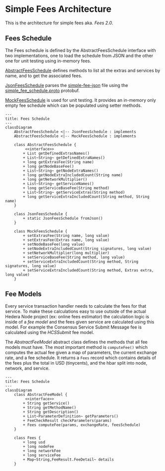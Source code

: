 # Simple Fees Architecture

This is the architecture for simple fees aka. *Fees 2.0*.


## Fees Schedule

The Fees schedule is defined by the AbstractFeesSchedule interface with two implementations, one to load the schedule
from JSON and the other one for unit testing using in-memory fees.

[AbstractFeesSchedule](https://github.com/joshmarinacci/hiero-consensus-node/blob/simple-fees-research/hedera-node/hedera-app-spi/src/main/java/com/hedera/node/app/hapi/fees/AbstractFeesSchedule.java) defines methods to list all the extras and services by name, and to get the associated fees.

[JsonFeesSchedule](https://github.com/joshmarinacci/hiero-consensus-node/blob/simple-fees-research/hedera-node/hedera-app-spi/src/main/java/com/hedera/node/app/hapi/fees/JsonFeesSchedule.java) parses the [simple-fee-json](https://github.com/joshmarinacci/hiero-consensus-node/blob/simple-fees-research/hedera-node/hedera-app-spi/src/main/resources/simple-fee-schedule.json) file
using the [simple_fee_schedule.proto](https://github.com/joshmarinacci/hiero-consensus-node/blob/simple-fees-research/hapi/hedera-protobuf-java-api/src/main/proto/services/simple_fee_schedule.proto) protobuf.

[MockFeesSchedule](https://github.com/joshmarinacci/hiero-consensus-node/blob/simple-fees-research/hedera-node/hedera-app-spi/src/main/java/com/hedera/node/app/hapi/fees/MockFeesSchedule.java) is used for unit testing. It provides an in-memory only empty fee schedule which can be populated using setter methods.


```mermaid
---
title: Fees Schedule
---
classDiagram
    AbstractFeesSchedule <|-- JsonFeesSchedule : implements
    AbstractFeesSchedule <|-- MockFeesSchedule : implements
    
    class AbstractFeesSchedule {
         <<interface>>
        + List getDefinedExtrasNames()
        + List~String~ getDefinedExtraNames()
        + long getExtrasFee(String name)
        + long getNodeBaseFee()
        + List~String~ getNodeExtraNames()
        + long getNodeExtraIncludedCount(String name)
        + long getNetworkMultiplier()
        + List~String~ getServiceNames()
        + long getServiceBaseFee(String method)
        + List~String~ getServiceExtras(String method)
        + long getServiceExtraIncludedCount(String method, String name)
    }
    
    class JsonFeesSchedule {
        + static JsonFeesSchedule fromJson()
    }
    
    class MockFeesSchedule {
        + setExtrasFee(String name, long value)
        + setExtrasFee(Extras name, long value)
        + setNodeBaseFee(long value)
        + setNodeExtraIncludedCount(String signatures, long value)
        + setNetworkMultiplier(long multiplier)
        + setServiceBaseFee(String method, long value)
        + setServiceExtraIncludedCount(String method, String signatures, long value)
        + setServiceExtraIncludedCount(String method, Extras extra, long value)
    }

```


## Fee Models

Every service transaction handler needs to calculate the fees for that service. To make these calculations easy to 
use outside of the actual Hedera Node project (ex: online fees estimator) the calculation logic is inside of a *fee 
model* and the fees given service are calculated using this model. For example the Consensus Service Submit Message 
fee is calculated using the *HCSSubmit* fee model.

The *AbstractFeeModel* abstract class defines the methods that all fee models must have.  The most important method
is `computeFee()` which computes the actual fee given a map of parameters, the current exchange rate, and a fee schedule.
It returns a `Fees` record which contains details of the fees plus the total in USD (tinycents), and the hbar split into
node, network, and service.

```mermaid
---
title: Fees Schedule
---
classDiagram
    class AbstractFeeModel {
         <<interface>>
        + String getService()
        + String getMethodName()
        + String getDescription()
        + List~ParameterDefinition~ getParameters()
        + FeeCheckResult checkParameters(params)
        + Fees computeFee(params, exchangeRate, feesSchedule)
    }
    
    class Fees {
        + long usd
        + long nodeFee
        + long networkFee
        + long serviceFee
        + Map~String,FeeResult.FeeDetail~ details
    }

```